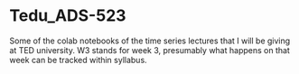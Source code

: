 # Tedu_ADS-523
Some of the colab notebooks of the time series lectures that I will be giving at TED university. 
W3 stands for week 3, presumably what happens on that week can be tracked within syllabus.
